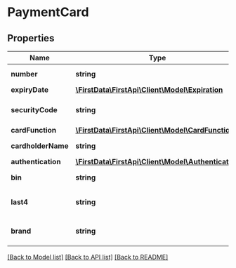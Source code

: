 # PaymentCard

## Properties
Name | Type | Description | Notes
------------ | ------------- | ------------- | -------------
**number** | **string** | Payment card number. | 
**expiryDate** | [**\FirstData\FirstApi\Client\Model\Expiration**](Expiration.md) |  | [optional] 
**securityCode** | **string** | Card verification value/number. | [optional] 
**cardFunction** | [**\FirstData\FirstApi\Client\Model\CardFunction**](CardFunction.md) |  | [optional] 
**cardholderName** | **string** | Name of the cardholder. | [optional] 
**authentication** | [**\FirstData\FirstApi\Client\Model\Authentication**](Authentication.md) |  | [optional] 
**bin** | **string** | The payment card BIN. | [optional] 
**last4** | **string** | The last 4 numbers of a payment card. | [optional] 
**brand** | **string** | Required only if using dual branded card. | [optional] 

[[Back to Model list]](../README.md#documentation-for-models) [[Back to API list]](../README.md#documentation-for-api-endpoints) [[Back to README]](../README.md)


